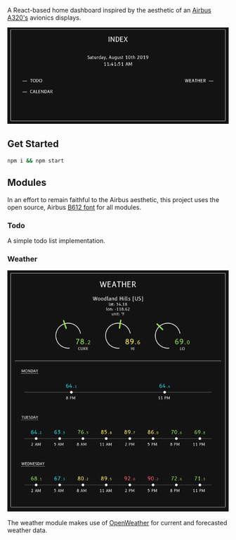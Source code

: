 A React-based home dashboard inspired by the aesthetic of an [Airbus A320's](https://ccntservice.airbus.com/apps/cockpits/a320/) avionics displays.

![index screenshot](https://raw.githubusercontent.com/seesleestak/cdu-dashboard-react/master/screen-index.png)

## Get Started

```bash
npm i && npm start
```

## Modules

In an effort to remain faithful to the Airbus aesthetic, this project uses the open source, Airbus [B612 font](https://b612-font.com) for all modules.

### Todo

A simple todo list implementation.

### Weather

![weather screenshot](https://raw.githubusercontent.com/seesleestak/cdu-dashboard-react/master/screen-weather.png)

The weather module makes use of [OpenWeather](https://openweathermap.org) for current and forecasted weather data.
